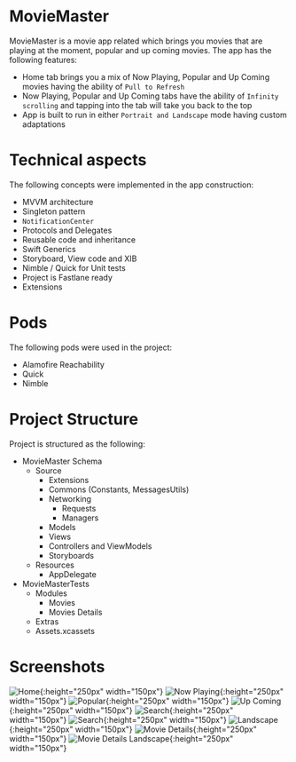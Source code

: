 # MovieMaster

MovieMaster is a movie app related which brings you movies that are playing at the moment, popular and up coming movies. The app has the following features:

* Home tab brings you a mix of Now Playing, Popular and Up Coming movies having the ability of `Pull to Refresh`
* Now Playing, Popular and Up Coming tabs have the ability of `Infinity scrolling` and tapping into the tab will take you back to the top
* App is built to run in either `Portrait and Landscape` mode having custom adaptations

# Technical aspects

The following concepts were implemented in the app construction:
* MVVM architecture
* Singleton pattern
* `NotificationCenter`
* Protocols and Delegates
* Reusable code and inheritance
* Swift Generics
* Storyboard, View code and XIB
* Nimble / Quick for Unit tests
* Project is Fastlane ready
* Extensions

# Pods

The following pods were used in the project:

* Alamofire Reachability
* Quick
* Nimble

# Project Structure

Project is structured as the following:
* MovieMaster Schema
  * Source
    * Extensions
    * Commons (Constants, MessagesUtils)
    * Networking
      * Requests
      * Managers
    * Models
    * Views
    * Controllers and ViewModels
    * Storyboards
  * Resources
    * AppDelegate
* MovieMasterTests
  * Modules
    * Movies
    * Movies Details
  * Extras
  * Assets.xcassets

# Screenshots

![Home](Screenshots/Screenshot01.png){:height="250px" width="150px"}
![Now Playing](Screenshots/Screenshot02.png){:height="250px" width="150px"}
![Popular](Screenshots/Screenshot03.png){:height="250px" width="150px"}
![Up Coming](Screenshots/Screenshot04.png){:height="250px" width="150px"}
![Search](Screenshots/Screenshot05.png){:height="250px" width="150px"}
![Search](Screenshots/Screenshot06.png){:height="250px" width="150px"}
![Landscape](Screenshots/Screenshot07.png){:height="250px" width="150px"}
![Movie Details](Screenshots/Screenshot08.png){:height="250px" width="150px"}
![Movie Details Landscape](Screenshots/Screenshot09.png){:height="250px" width="150px"}
